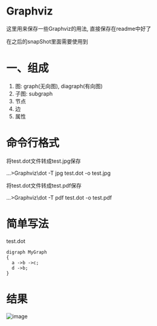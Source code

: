 # Graphviz

这里用来保存一些Graphviz的用法, 直接保存在readme中好了

在之后的snapShot里面需要使用到



# 一、组成 
1. 图: graph(无向图), diagraph(有向图)
2. 子图: subgraph
3. 节点
4. 边
5. 属性


# 命令行格式
将test.dot文件转成test.jpg保存

...>Graphviz\\dot -T jpg test.dot -o test.jpg

将test.dot文件转成test.pdf保存

...>Graphviz\\dot -T pdf test.dot -o test.pdf

# 简单写法
test.dot
```
digraph MyGraph
{
  a ->b ->c;
  d ->b;
}
```
# 结果
![image](https://user-images.githubusercontent.com/19707595/207047048-c6dfad31-b69c-4627-b33f-b19ffb70e651.jpg)

